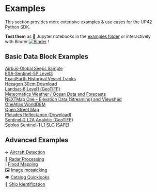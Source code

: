 # Examples

This section provides more extensive examples & use cases for the UP42 Python SDK. 

**Test them** as :orange_book: Jupyter notebooks in the [examples folder](https://github.com/up42/up42-py/tree/master/examples) or
interactively with Binder [![Binder](https://mybinder.org/badge_logo.svg)](https://mybinder.org/v2/gh/up42/up42-py/master?filepath=examples) !

## Basic Data Block Examples
[Airbus-Global Seeps Sample](https://sdk.up42.com/examples/data-block-examples/airbus-globalseeps)  
[ESA-Sentinel-5P Level3](https://sdk.up42.com/examples/data-block-examples/esa-sentinel5p-l3-example)  
[ExactEarth Historical Vessel Tracks](https://sdk.up42.com/examples/data-block-examples/exactearth-hvt)  
[Hexagon 30cm Download](https://sdk.up42.com/examples/data-block-examples/hexagon-hxgn-content-30cm-download-example)  
[Landsat-8 Level1 (GeoTIFF)](https://sdk.up42.com/examples/data-block-examples/landsat8-geotiff-example)  
[Meteomatics Weather / Ocean Data and Forecasts](https://sdk.up42.com/examples/data-block-examples/meteomatics-example)  
[NEXTMap One - Elevation Data (Streaming) and Viewshed](https://sdk.up42.com/examples/data-block-examples/nextmapone-viewshed-data-example)    
[OneAtlas WorldDEM](https://sdk.up42.com/examples/data-block-examples/oneatlas-worlddem-12m-example)  
[Open Street Map](https://sdk.up42.com/examples/data-block-examples/osm-example)  
[Pleiades Reflectance (Download)](https://sdk.up42.com/examples/data-block-examples/pleiades-download-example)  
[Sentinel-2 L2A Analytic (GeoTIFF)](https://sdk.up42.com/examples/data-block-examples/sentinel2-l2-a-geotiff-example)  
[Sobloo Sentinel-1 L1 SLC (SAFE)](https://sdk.up42.com/examples/data-block-examples/sobloo-sentinel1-l1-example)      

## Advanced Examples
:airplane: [Aircraft Detection](https://sdk.up42.com/examples/aircraft-detection)   
:satellite: [Radar Processing](https://sdk.up42.com/examples/radar_processing_1/)  
:droplet: [Flood Mapping](https://sdk.up42.com/examples/flood_mapping/)  
🖼️ [Image mosaicking](https://github.com/up42/mosaicking)  
:eye: [Catalog Quicklooks](https://sdk.up42.com/examples/catalog-quicklooks/)  
:ship: [Ship Identification](https://sdk.up42.com/examples/ship-identification) 
